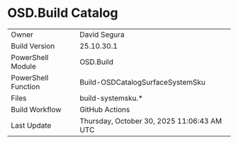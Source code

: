 ﻿# OSD.Build Catalog

| | |
|-|-|
| Owner | David Segura |
| Build Version | 25.10.30.1 |
| PowerShell Module | OSD.Build |
| PowerShell Function | Build-OSDCatalogSurfaceSystemSku |
| Files | build-systemsku.* |
| Build Workflow | GitHub Actions |
| Last Update | Thursday, October 30, 2025 11:06:43 AM UTC |

